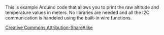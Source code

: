 This is example Arduino code that allows you to print the raw altitude and temperature values in meters. No libraries are needed and all the I2C communication is handeled using the built-in wire functions.   

[Creative Commons Attribution-ShareAlike](http://creativecommons.org/licenses/by-sa/3.0/)
